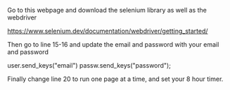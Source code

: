 Go to this webpage and download the selenium library as well as the webdriver

https://www.selenium.dev/documentation/webdriver/getting_started/

Then go to line 15-16 and update the email and password with your email and password

user.send_keys("email")
passw.send_keys("password");

Finally change line 20 to run one page at a time, and set your 8 hour timer.
